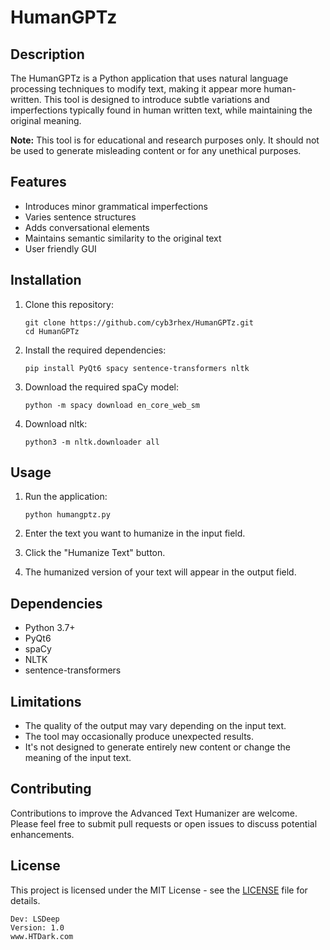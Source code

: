 # HumanGPTz

## Description

The HumanGPTz is a Python application that uses natural language processing techniques to modify text, making it appear more human-written. This tool is designed to introduce subtle variations and imperfections typically found in human written text, while maintaining the original meaning.

**Note:** This tool is for educational and research purposes only. It should not be used to generate misleading content or for any unethical purposes.

## Features

- Introduces minor grammatical imperfections
- Varies sentence structures
- Adds conversational elements
- Maintains semantic similarity to the original text
- User friendly GUI

## Installation

1. Clone this repository:
   ```
   git clone https://github.com/cyb3rhex/HumanGPTz.git
   cd HumanGPTz
   ```

2. Install the required dependencies:
   ```
   pip install PyQt6 spacy sentence-transformers nltk
   ```

3. Download the required spaCy model:
   ```
   python -m spacy download en_core_web_sm
   ```

4. Download nltk:
    ```
    python3 -m nltk.downloader all
    ```

## Usage

1. Run the application:
   ```
   python humangptz.py
   ```

2. Enter the text you want to humanize in the input field.

3. Click the "Humanize Text" button.

4. The humanized version of your text will appear in the output field.

## Dependencies

- Python 3.7+
- PyQt6
- spaCy
- NLTK
- sentence-transformers

## Limitations

- The quality of the output may vary depending on the input text.
- The tool may occasionally produce unexpected results.
- It's not designed to generate entirely new content or change the meaning of the input text.

## Contributing

Contributions to improve the Advanced Text Humanizer are welcome. Please feel free to submit pull requests or open issues to discuss potential enhancements.

## License

This project is licensed under the MIT License - see the [LICENSE](LICENSE) file for details.


```
Dev: LSDeep
Version: 1.0
www.HTDark.com
```